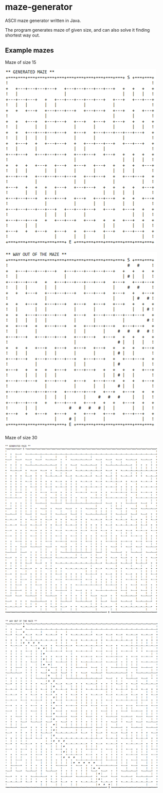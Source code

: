# maze-generator
ASCII maze generator written in Java.

The program generates maze of given size, and can also solve it finding shortest way out. 

## Example mazes

Maze of size 15

![maze15](./Maze/images/screenshot1.PNG)

![maze 15 solved](./Maze/images/screenshot2.PNG)

Maze of size 30

![maze 30](./Maze/images/screenshot3.PNG)

![maze 30 solved](./Maze/images/screenshot4.PNG)